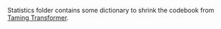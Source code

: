 Statistics folder contains some dictionary to shrink the codebook from [Taming Transformer](https://github.com/CompVis/taming-transformers).
